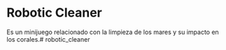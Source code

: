 # Robotic Cleaner

Es un minijuego relacionado con la limpieza de los mares y su impacto en los corales.# robotic_cleaner
